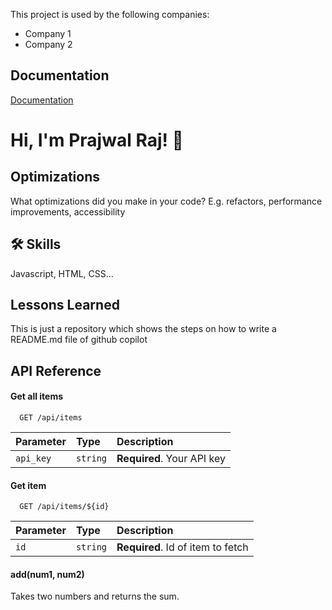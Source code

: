 


This project is used by the following companies:

- Company 1
- Company 2


## Documentation

[Documentation](https://linktodocumentation)


# Hi, I'm Prajwal Raj! 👋


## Optimizations

What optimizations did you make in your code? E.g. refactors, performance improvements, accessibility


## 🛠 Skills
Javascript, HTML, CSS...


## Lessons Learned

This is just a repository which shows the steps on how to write a README.md file of github copilot


## API Reference

#### Get all items

```http
  GET /api/items
```

| Parameter | Type     | Description                |
| :-------- | :------- | :------------------------- |
| `api_key` | `string` | **Required**. Your API key |

#### Get item

```http
  GET /api/items/${id}
```

| Parameter | Type     | Description                       |
| :-------- | :------- | :-------------------------------- |
| `id`      | `string` | **Required**. Id of item to fetch |

#### add(num1, num2)

Takes two numbers and returns the sum.

